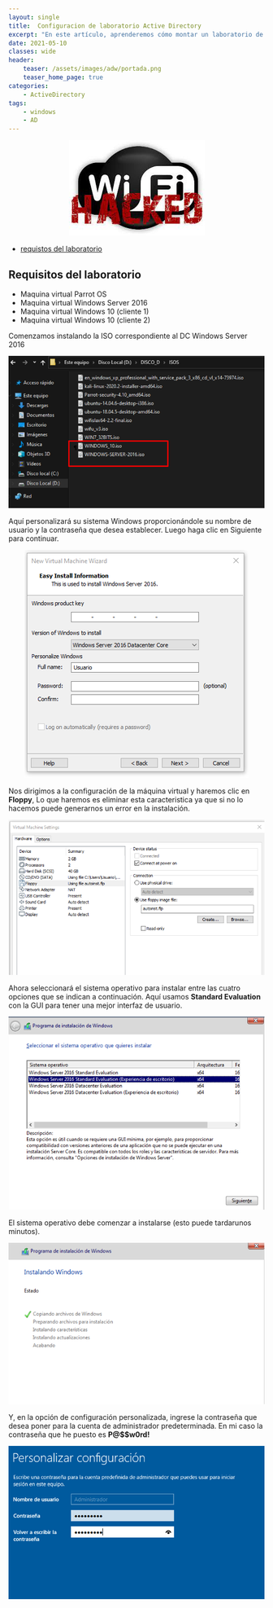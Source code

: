 ```yaml
---
layout: single
title:  Configuracion de laboratorio Active Directory
excerpt: "En este artículo, aprenderemos cómo montar un laboratorio de Active Directory para pruebas de penetración de manera local. Esto se realizará con el fin de que en proximos articulos se presentaran distintos tipos de ataques que se presentan en entornos empresariales."
date: 2021-05-10
classes: wide
header:
    teaser: /assets/images/adw/portada.png
    teaser_home_page: true
categories:
    - ActiveDirectory
tags:
    - windows
    - AD
---
```


<p align="center">
<img src="/assets/images/adw/portada.png">
</p>

- [requistos del laboratorio](requisitos-del-laboratorio)

## Requisitos del laboratorio 
- Maquina virtual Parrot OS
- Maquina virtual Windows Server 2016
- Maquina virtual Windows 10 (cliente 1)
- Maquina virtual Windows 10 (cliente 2)


Comenzamos instalando la ISO correspondiente al DC Windows Server 2016
<p align="center">
<img src="/assets/images/adw/1.PNG">
</p>
  
Aquí personalizará su sistema Windows proporcionándole su nombre de usuario y la contraseña que desea establecer. Luego haga clic en Siguiente para continuar.
<p align="center">
<img src="/assets/images/adw/2.PNG">
</p>

Nos dirigimos a la configuración de la máquina virtual y haremos clic en **Floppy**, Lo que haremos es eliminar esta caracteristica ya que si no lo hacemos puede generarnos un error en la instalación.
<p align="center">
<img src="/assets/images/adw/3.PNG">
</p>

Ahora seleccionará el sistema operativo para instalar entre las cuatro opciones que se indican a continuación. Aquí usamos **Standard Evaluation** con la GUI para tener una mejor interfaz de usuario.
<p align="center">
<img src="/assets/images/adw/5.PNG">
</p>

El sistema operativo debe comenzar a instalarse (esto puede tardarunos minutos).
<p align="center">
<img src="/assets/images/adw/6.PNG">
</p>

Y, en la opción de configuración personalizada, ingrese la contraseña que desea poner para la cuenta de administrador predeterminada.
En mi caso la contraseña que he puesto es **P@$$w0rd!**
<p align="center">
<img src="/assets/images/adw/7.PNG">
</p>


